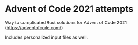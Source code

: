 # Advent of Code 2021 attempts

Way to complicated Rust solutions for Advent of Code 2021 (https://adventofcode.com/)

Includes personalized input files as well. 
